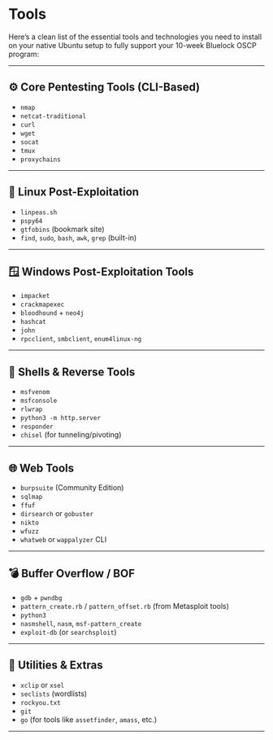 # Tools

Here’s a clean list of the essential tools and technologies you need to install on your native Ubuntu setup to fully support your 10-week Bluelock OSCP program:

---

## ⚙️ Core Pentesting Tools (CLI-Based)

-   `nmap`
-   `netcat-traditional`
-   `curl`
-   `wget`
-   `socat`
-   `tmux`
-   `proxychains`

---

## 🐧 Linux Post-Exploitation

-   `linpeas.sh`
-   `pspy64`
-   `gtfobins` (bookmark site)
-   `find`, `sudo`, `bash`, `awk`, `grep` (built-in)

---

## 🪟 Windows Post-Exploitation Tools

-   `impacket`
-   `crackmapexec`
-   `bloodhound` + `neo4j`
-   `hashcat`
-   `john`
-   `rpcclient`, `smbclient`, `enum4linux-ng`

---

## 🐚 Shells & Reverse Tools

-   `msfvenom`
-   `msfconsole`
-   `rlwrap`
-   `python3 -m http.server`
-   `responder`
-   `chisel` (for tunneling/pivoting)

---

## 🌐 Web Tools

-   `burpsuite` (Community Edition)
-   `sqlmap`
-   `ffuf`
-   `dirsearch` or `gobuster`
-   `nikto`
-   `wfuzz`
-   `whatweb` or `wappalyzer` CLI

---

## 💣 Buffer Overflow / BOF

-   `gdb` + `pwndbg`
-   `pattern_create.rb` / `pattern_offset.rb` (from Metasploit tools)
-   `python3`
-   `nasmshell`, `nasm`, `msf-pattern_create`
-   `exploit-db` (or `searchsploit`)

---

## 🔧 Utilities & Extras

-   `xclip` or `xsel`
-   `seclists` (wordlists)
-   `rockyou.txt`
-   `git`
-   `go` (for tools like `assetfinder`, `amass`, etc.)

---
